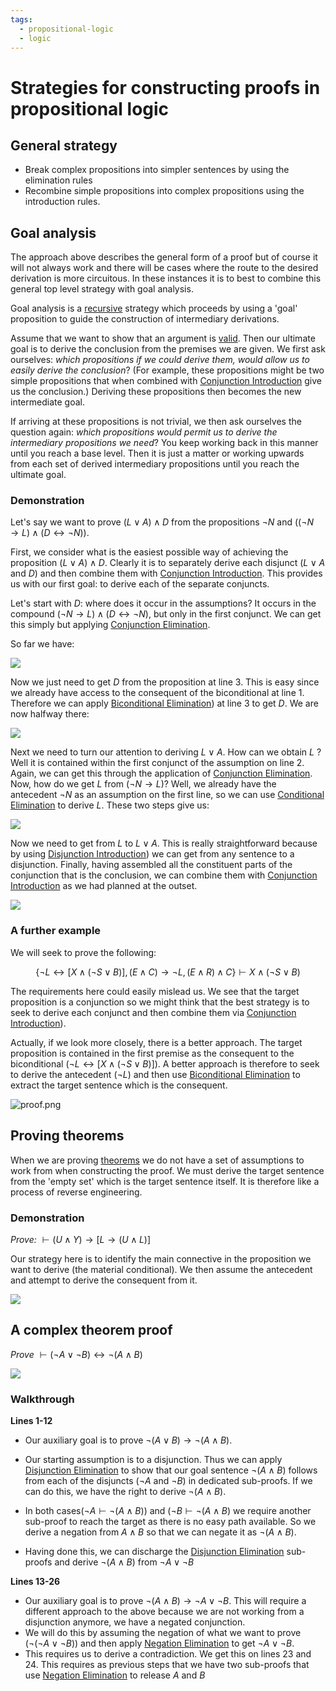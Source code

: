 ```yaml
---
tags:
  - propositional-logic
  - logic
---
```


# Strategies for constructing proofs in propositional logic

## General strategy

- Break complex propositions into simpler sentences by using the elimination
  rules
- Recombine simple propositions into complex propositions using the introduction
  rules.

## Goal analysis

The approach above describes the general form of a proof but of course it will
not always work and there will be cases where the route to the desired
derivation is more circuitous. In these instances it is to best to combine this
general top level strategy with goal analysis.

Goal analysis is a [recursive](Recursion.md) strategy which
proceeds by using a 'goal' proposition to guide the construction of intermediary
derivations.

Assume that we want to show that an argument is
[valid](Validity_and_entailment.md#validity). Then our
ultimate goal is to derive the conclusion from the premises we are given. We
first ask ourselves: _which propositions if we could derive them, would allow us
to easily derive the conclusion_? (For example, these propositions might be two
simple propositions that when combined with
[Conjunction Introduction](Conjunction_Introduction.md) give us
the conclusion.) Deriving these propositions then becomes the new intermediate
goal.

If arriving at these propositions is not trivial, we then ask ourselves the
question again: _which propositions would permit us to derive the intermediary
propositions we need_? You keep working back in this manner until you reach a
base level. Then it is just a matter or working upwards from each set of derived
intermediary propositions until you reach the ultimate goal.

### Demonstration

Let's say we want to prove $(L \lor A) \land D$ from the propositions $\lnot N$
and $((\lnot N \rightarrow L) \land (D \leftrightarrow \lnot N))$.

First, we consider what is the easiest possible way of achieving the proposition
$(L \lor A) \land D$. Clearly it is to separately derive each disjunct
($L \lor A$ and $D$) and then combine them with
[Conjunction Introduction](Conditional_Introduction.md). This
provides us with our first goal: to derive each of the separate conjuncts.

Let's start with $D$: where does it occur in the assumptions? It occurs in the
compound $(\lnot N \rightarrow L) \land (D \leftrightarrow \lnot N)$, but only
in the first conjunct. We can get this simply but applying
[Conjunction Elimination](Conjunction%20Elimination.md).

So far we have:

![](static/step1.png)

Now we just need to get $D$ from the proposition at line 3. This is easy since
we already have access to the consequent of the biconditional at line 1.
Therefore we can apply
[Biconditional Elimination](Biconditional_Elimination.md)) at line
3 to get $D$. We are now halfway there:

![](static/step2.png)

Next we need to turn our attention to deriving $L \lor A$. How can we obtain $L$
? Well it is contained within the first conjunct of the assumption on line 2.
Again, we can get this through the application of
[Conjunction Elimination](Conjunction_Elimination.md). Now, how do
we get $L$ from $(\lnot N \rightarrow L)$? Well, we already have the antecedent
$\lnot N$ as an assumption on the first line, so we can use
[Conditional Elimination](Conditional_Elimination.md) to derive
$L$. These two steps give us:

![](static/step3.png)

Now we need to get from $L$ to $L \lor A$. This is really straightforward
because by using
[Disjunction Introduction](Disjunction_Introduction.md)) we can
get from any sentence to a disjunction. Finally, having assembled all the
constituent parts of the conjunction that is the conclusion, we can combine them
with [Conjunction Introduction](Conjunction_Introduction.md) as we
had planned at the outset.

![](static/step4.png)

### A further example

We will seek to prove the following:

$$
\{ \lnot L \leftrightarrow [X \land (\lnot S \lor B) ], (E \land C) \rightarrow \lnot L, (E \land R) \land C \} \vdash X \land (\lnot S \lor B)
$$

The requirements here could easily mislead us. We see that the target
proposition is a conjunction so we might think that the best strategy is to seek
to derive each conjunct and then combine them via
[Conjunction Introduction](Conjunction_Introduction.md)).

Actually, if we look more closely, there is a better approach. The target
proposition is contained in the first premise as the consequent to the
biconditional ($\lnot L \leftrightarrow [X \land (\lnot S \lor B)]$). A better
approach is therefore to seek to derive the antecedent ($\lnot L$) and then use
[Biconditional Elimination](Biconditional_Elimination.md) to
extract the target sentence which is the consequent.

![proof.png](static/proof.png)

## Proving theorems

When we are proving
[theorems](Theorems_and_empty_sets.md#theorems-and-empty-sets)
we do not have a set of assumptions to work from when constructing the proof. We
must derive the target sentence from the 'empty set' which is the target
sentence itself. It is therefore like a process of reverse engineering.

### Demonstration

_Prove:_ $\vdash (U \land Y) \rightarrow [L \rightarrow (U \land L)]$

Our strategy here is to identify the main connective in the proposition we want
to derive (the material conditional). We then assume the antecedent and attempt
to derive the consequent from it.

![](static/theoremproof.png)

## A complex theorem proof

_Prove_ $\vdash (\lnot A \lor \lnot B) \leftrightarrow \lnot(A \land B)$

![](static/dsfdsfsdfwe.png)

### Walkthrough

**Lines 1-12**

- Our auxiliary goal is to prove
  $\lnot (A \lor B) \rightarrow \lnot (A \land B)$.

- Our starting assumption is to a disjunction. Thus we can apply
  [Disjunction Elimination](Disjunction_Elimination.md) to show
  that our goal sentence $\lnot(A \land B)$ follows from each of the disjuncts
  ($\lnot A$ and $\lnot B$) in dedicated sub-proofs. If we can do this, we have
  the right to derive $\lnot (A \land B)$.

- In both cases($\lnot A \vdash \lnot (A \land B)$) and
  ($\lnot B \vdash \lnot (A \land B)$ we require another sub-proof to reach the
  target as there is no easy path available. So we derive a negation from
  $A \land  B$ so that we can negate it as $\lnot (A \land B)$.

- Having done this, we can discharge the
  [Disjunction Elimination](Disjunction_Elimination.md) sub-proofs
  and derive $\lnot (A \land B)$ from $\lnot A \lor \lnot B$

**Lines 13-26**

- Our auxiliary goal is to prove
  $\lnot (A \land B) \rightarrow \lnot A \lor  \lnot B$. This will require a
  different approach to the above because we are not working from a disjunction
  anymore, we have a negated conjunction.
- We will do this by assuming the negation of what we want to prove
  ($\lnot (\lnot A \lor \lnot B)$) and then apply
  [Negation Elimination](Negation_Elimination.md) to get
  $\lnot A \lor \lnot B$.
- This requires us to derive a contradiction. We get this on lines 23 and 24.
  This requires as previous steps that we have two sub-proofs that use
  [Negation Elimination](Negation_Elimination.md) to release $A$
  and $B$
